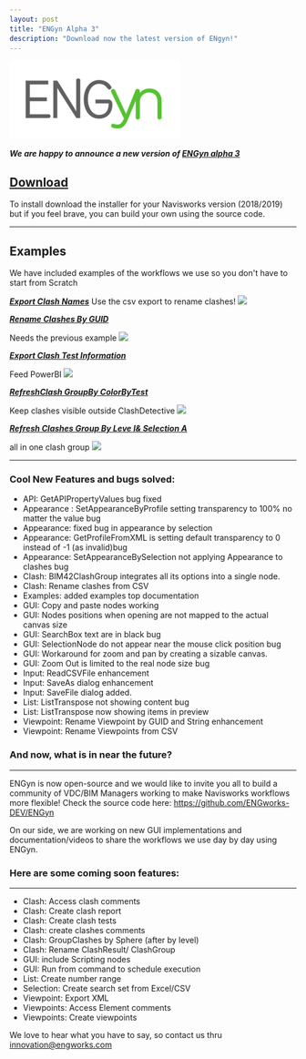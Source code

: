 ```yaml
---
layout: post
title: "ENGyn Alpha 3"
description: "Download now the latest version of ENgyn!"
---
```


![](https://github.com/ENGworks-DEV/ENGyn/blob/master/tools/ENGyn-300x138.png?raw=true)

***We are happy to announce a new version of [ENGyn alpha 3](https://github.com/ENGworks-DEV/ENGyn/releases/tag/0.1.3.alpha3)***

## [Download](https://github.com/ENGworks-DEV/ENGyn/releases/tag/0.1.3.alpha3)
To install download the installer for your Navisworks version (2018/2019) but if you feel brave, you can build your own using the source code.

------
## Examples

We have included examples of the workflows we use so you don't have to start from Scratch


[***Export Clash Names***](https://github.com/ENGworks-DEV/ENGyn/blob/master/examples/ExportClashNames.vplxml)
Use the csv export to rename clashes!
![](/ENGyn/assests/img/ExportClashNames.png)


[***Rename Clashes By GUID***](https://github.com/ENGworks-DEV/ENGyn/blob/master/examples/RenameClashesByGUID.vplxml)

Needs the previous example
![](/ENGyn/assests/img/RenameClashesByGUID.png)


[***Export Clash Test Information***](https://github.com/ENGworks-DEV/ENGyn/blob/master/examples/ExportClashTestInformation.vplxml)

Feed PowerBI
![](/ENGyn/assests/img/ExportClashTestInformation.png)


[***RefreshClash GroupBy ColorByTest***](https://github.com/ENGworks-DEV/ENGyn/blob/master/examples/RefreshClash-GroupBy-ColorByTest.vplxml)

Keep clashes visible outside ClashDetective
![](/ENGyn/assests/img/RefreshClashesGroupByLevel&SelectionA.png)


[***Refresh Clashes Group By Leve l& Selection A***](https://github.com/ENGworks-DEV/ENGyn/blob/master/examples/RefreshClashesGroupByLevel%26SelectionA.vplxml)

all in one clash group
![](/ENGyn/assests/img/RefreshClashesGroupByLevel&SelectionA.png)

------

### Cool New Features and bugs solved:

* API: GetAPIPropertyValues bug fixed
* Appearance : SetAppearanceByProfile setting transparency to 100% no matter the value bug
* Appearance: fixed bug in appearance by selection
* Appearance: GetProfileFromXML is setting default transparency to 0 instead of -1 (as invalid)bug
* Appearance: SetAppearanceBySelection not applying Appearance to clashes bug
* Clash: BIM42ClashGroup integrates all its options into a single node.
* Clash: Rename clashes from CSV
* Examples: added examples top documentation
* GUI: Copy and paste nodes working
* GUI: Nodes positions when opening are not mapped to the actual canvas size
* GUI: SearchBox text are in black bug
* GUI: SelectionNode do not appear near the mouse click position bug
* GUI: Workaround for zoom and pan by creating a sizable canvas.
* GUI: Zoom Out is limited to the real node size bug
* Input: ReadCSVFile enhancement
* Input: SaveAs dialog enhancement
* Input: SaveFile dialog added.
* List: ListTranspose not showing content bug
* List: ListTranspose now showing items in preview
* Viewpoint: Rename Viewpoint by GUID and String enhancement
* Viewpoint: Rename Viewpoints from CSV


### And now, what is in near the future?
------------------------------------------------------------


ENGyn is now open-source and we would like to invite you all to build a community of VDC/BIM Managers working to make Navisworks workflows more flexible! Check the source code here:  https://github.com/ENGworks-DEV/ENGyn

On our side, we are working on new GUI implementations and documentation/videos to share the workflows we use day by day using ENGyn.

### Here are some coming soon features:
------------------------------------------------------------
* Clash: Access clash comments
* Clash: Create clash report
* Clash: Create clash tests
* Clash: create clashes comments
* Clash: GroupClashes by Sphere (after by level)
* Clash: Rename ClashResult/ ClashGroup
* GUI: include Scripting nodes
* GUI: Run from command to schedule execution
* List: Create number range
* Selection: Create search set from Excel/CSV
* Viewpoint: Export XML
* Viewpoints: Access Element comments
* Viewpoints: Create viewpoints


We love to hear what you have to say, so contact us thru [innovation@engworks.com](mailto:minnovation@engworks.com?subject=ENGyn%200.1.2:%20Feedback)

